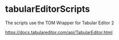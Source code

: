 # tabularEditorScripts

The scripts use the TOM Wrapper for Tabular Editor 2

https://docs.tabulareditor.com/api/TabularEditor.html
